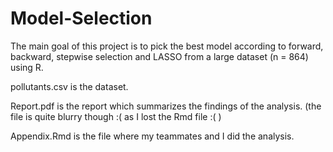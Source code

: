 # Model-Selection
The main goal of this project is to pick the best model according to forward, backward, stepwise selection and LASSO from a large dataset (n = 864) using R. 

pollutants.csv is the dataset.  

Report.pdf is the report which summarizes the findings of the analysis. (the file is quite blurry though :( as I lost the Rmd file :( )

Appendix.Rmd is the file where my teammates and I did the analysis.  


